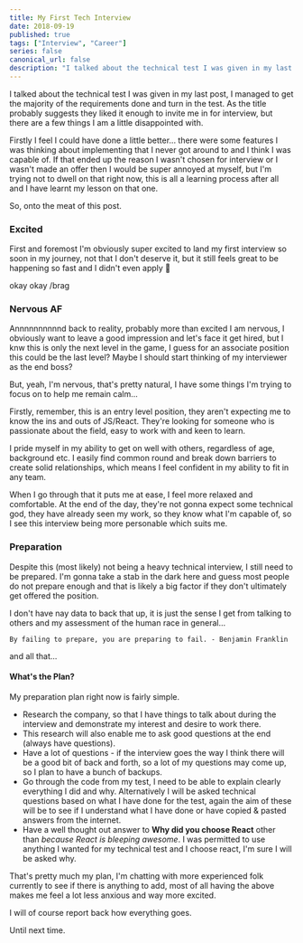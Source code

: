 ```yaml
---
title: My First Tech Interview
date: 2018-09-19
published: true
tags: ["Interview", "Career"]
series: false
canonical_url: false
description: "I talked about the technical test I was given in my last post, I managed to get the majority of the requirements done and turn in the test. As the title probably suggests they liked it enough to invite me in for interview, but there are a few things I am a little disappointed with."
---
```


I talked about the technical test I was given in my last post, I managed to get the majority of the requirements done and turn in the test. As the title probably suggests they liked it enough to invite me in for interview, but there are a few things I am a little disappointed with.

Firstly I feel I could have done a little better... there were some features I was thinking about implementing that I never got around to and I think I was capable of. If that ended up the reason I wasn't chosen for interview or I wasn't made an offer then I would be super annoyed at myself, but I'm trying not to dwell on that right now, this is all a learning process after all and I have learnt my lesson on that one.

So, onto the meat of this post.

### Excited

First and foremost I'm obviously super excited to land my first interview so soon in my journey, not that I don't deserve it, but it still feels great to be happening so fast and I didn't even apply 🤣

okay okay /brag

### Nervous AF

Annnnnnnnnnd back to reality, probably more than excited I am nervous, I obviously want to leave a good impression and let's face it get hired, but I knw this is only the next level in the game, I guess for an associate position this could be the last level? Maybe I should start thinking of my interviewer as the end boss?

But, yeah, I'm nervous, that's pretty natural, I have some things I'm trying to focus on to help me remain calm...

Firstly, remember, this is an entry level position, they aren't expecting me to know the ins and outs of JS/React. They're looking for someone who is passionate about the field, easy to work with and keen to learn.

I pride myself in my ability to get on well with others, regardless of age, background etc. I easily find common round and break down barriers to create solid relationships, which means I feel confident in my ability to fit in any team.

When I go through that it puts me at ease, I feel more relaxed and comfortable. At the end of the day, they're not gonna expect some technical god, they have already seen my work, so they know what I'm capable of, so I see this interview being more personable which suits me.

### Preparation

Despite this (most likely) not being a heavy technical interview, I still need to be prepared. I'm gonna take a stab in the dark here and guess most people do not prepare enough and that is likely a big factor if they don't ultimately get offered the position.

I don't have nay data to back that up, it is just the sense I get from talking to others and my assessment of the human race in general...

```
By failing to prepare, you are preparing to fail. - Benjamin Franklin
```

and all that...

#### What's the Plan?

My preparation plan right now is fairly simple.

- Research the company, so that I have things to talk about during the interview and demonstrate my interest and desire to work there.
- This research will also enable me to ask good questions at the end (always have questions).
- Have a lot of questions - if the interview goes the way I think there will be a good bit of back and forth, so a lot of my questions may come up, so I plan to have a bunch of backups.
- Go through the code from my test, I need to be able to explain clearly everything I did and why. Alternatively I will be asked technical questions based on what I have done for the test, again the aim of these will be to see if I understand what I have done or have copied & pasted answers from the internet.
- Have a well thought out answer to **Why did you choose React** other than _because React is bleeping awesome_. I was permitted to use anything I wanted for my technical test and I choose react, I'm sure I will be asked why.

That's pretty much my plan, I'm chatting with more experienced folk currently to see if there is anything to add, most of all having the above makes me feel a lot less anxious and way more excited.

I will of course report back how everything goes.

Until next time.

